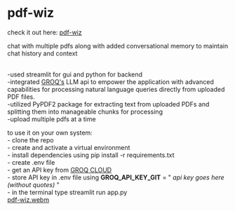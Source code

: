 # pdf-wiz
check it out here: <a href="https://pdf-wiz.streamlit.app"> pdf-wiz</a>

chat with multiple pdfs along with added conversational memory to maintain chat history and context

  <br>     -used streamlit for gui and python for backend 
  <br>     -integrated <a href="https://wow.groq.com/">GROQ's</a> LLM api to empower the application with advanced capabilities for processing natural language queries directly from uploaded PDF files.
  <br>     -utilized PyPDF2 package for extracting text from uploaded PDFs and splitting them into manageable chunks for processing
  <br>     -upload multiple pdfs at a time


to use it on your own system:
<br> - clone the repo
<br> - create and activate a virtual environment
<br> - install dependencies using pip install -r requirements.txt
<br> - create .env file
<br> - get an API key from <a href = "https://console.groq.com/keys"> GROQ CLOUD </a>
<br> - store API key in .env file using **GROQ_API_KEY_GIT** = "<i> api key goes here (without quotes)</i> "
<br> - in the terminal type streamlit run app.py
<br>
[pdf-wiz.webm](https://github.com/s1nghhhhh/pdf-wiz/assets/82044361/6a13aaf7-b9d7-46ff-a390-8883f62daa6f)
